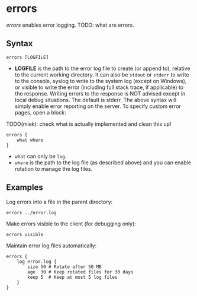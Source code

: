# errors

*errors* enables error logging.
TODO: what are errors.

## Syntax

~~~
errors [LOGFILE]
~~~

* **LOGFILE** is the path to the error log file to create (or append to), relative to the current
  working directory. It can also be `stdout` or `stderr` to write to the console, syslog to write to the
  system log (except on Windows), or visible to write the error (including full stack trace, if
  applicable) to the response. Writing errors to the response is NOT advised except in local debug
  situations. The default is stderr. The above syntax will simply enable error reporting on the
  server. To specify custom error pages, open a block:

TODO(miek): check what is actually implemented and clean this up!

~~~
errors {
    what where
}
~~~

* `what` can only be `log`.
* `where` is the path to the log file (as described above) and you can enable rotation to manage the log files.

## Examples

Log errors into a file in the parent directory:

~~~
errors ../error.log
~~~

Make errors visible to the client (for debugging only):

~~~
errors visible
~~~

Maintain error log files automatically:

~~~
errors {
    log error.log {
        size 50 # Rotate after 50 MB
        age  30 # Keep rotated files for 30 days
        keep 5  # Keep at most 5 log files
    }
}
~~~
